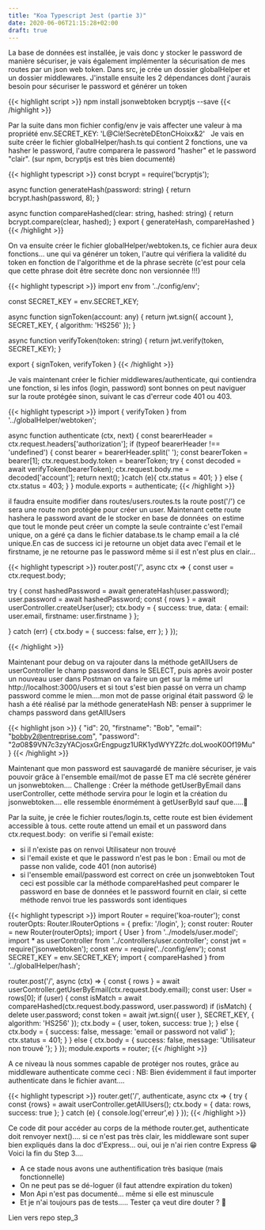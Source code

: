 ```yaml
---
title: "Koa Typescript Jest (partie 3)"
date: 2020-06-06T21:15:28+02:00
draft: true
---
```


La base de données est installée, je vais donc y stocker le password de manière sécuriser, je vais également implémenter la sécurisation de mes routes par un json web token.
Dans src, je crée un dossier globalHelper et un dossier middlewares.
J'installe ensuite les 2 dépendances dont j'aurais besoin pour sécuriser le password et générer un token

{{< highlight script >}}
npm install jsonwebtoken bcryptjs --save
{{< /highlight >}}

Par la suite dans mon fichier config/env je vais affecter une valeur à ma propriété env.SECRET_KEY: 'L@Clè!SecrèteDEtonCHoixx&2'  
Je vais en suite créer le fichier globalHelper/hash.ts qui contient 2 fonctions, une va hasher le password, l'autre comparera le password "hasher" et le password "clair". (sur npm,  bcryptjs est très bien documenté)

{{< highlight typescript >}}
const bcrypt = require('bcryptjs');

async function generateHash(password: string) {
return bcrypt.hash(password, 8);
}

async function compareHashed(clear: string, hashed: string) {
return bcrypt.compare(clear, hashed);
}
export {
generateHash,
compareHashed
}
{{< /highlight >}}

On va ensuite créer le fichier globalHelper/webtoken.ts, ce fichier aura deux fonctions… une qui va générer un token, l'autre qui vérifiera la validité du token en fonction de l'algorithme et de la phrase secrète (c'est pour cela que cette phrase doit être secrète donc non versionnée !!!)

{{< highlight typescript >}}
import env from '../config/env';


const SECRET_KEY = env.SECRET_KEY;


async function signToken(account: any) {
return jwt.sign({ account }, SECRET_KEY, { algorithm: 'HS256' });
}


async function verifyToken(token: string) {
return jwt.verify(token, SECRET_KEY);
}


export {
signToken,
verifyToken
}
{{< /highlight >}}

Je vais maintenant créer le fichier middlewares/authenticate, qui contiendra une fonction, si les infos (login, password) sont bonnes on peut naviguer sur la route protégée sinon, suivant le cas d'erreur code 401 ou 403.

{{< highlight typescript >}}
import { verifyToken } from '../globalHelper/webtoken';


async function authenticate (ctx, next) {
const bearerHeader = ctx.request.headers['authorization'];
if (typeof bearerHeader !== 'undefined') {
const bearer = bearerHeader.split(' ');
const bearerToken = bearer[1];
ctx.request.body.token = bearerToken;
try {
     const decoded = await verifyToken(bearerToken);
     ctx.request.body.me = decoded['account'];
     return next();
    }catch (e){
ctx.status = 401;
     }
  } else {
ctx.status = 403;
  }
}
module.exports = authenticate;
{{< /highlight >}}

il faudra ensuite modifier dans routes/users.routes.ts la route post('/') ce sera une route non protégée pour créer un user.
Maintenant cette route hashera le password avant de le stocker en base de données
 on estime que tout le monde peut créer un compte la seule contrainte c'est l'email unique, on a géré ça dans le fichier database.ts le champ email a la clé unique.En cas de success ici je retourne un objet data avec l'email et le firstname, je ne retourne pas le password même si il est n'est plus en clair…

{{< highlight typescript >}}
router.post('/', async ctx => {
const user = ctx.request.body;


try {
 const hashedPassword = await generateHash(user.password);
 user.password = await hashedPassword;
 const { rows } = await userController.createUser(user);
 ctx.body = { success: true, data: { email: user.email, firstname:     user.firstname } };


} catch (err) {
ctx.body = { success: false, err };
}
});

{{< /highlight >}}

Maintenant pour debug on va rajouter dans la méthode getAllUsers de userController le champ password dans le SELECT, puis après avoir poster un nouveau user dans Postman on va faire un get sur la même url http://localhost:3000/users et si tout s'est bien passé on verra un champ password comme le mien….mon mot de passe original était password  😮
le hash a été réalisé par la méthode generateHash
NB: penser à supprimer le champs password dans getAllUsers

{{< highlight json >}}
{
"id": 20,
"firstname": "Bob",
"email": "bobby2@entreprise.com",
"password": "$2a$08$9VN7c3zyYACjosxGrEngpugz1URK1ydWYYZ2fc.doLwooK0Of19Mu"
}
{{< /highlight >}}

Maintenant que mon password est sauvagardé de manière sécuriser, je vais pouvoir grâce à l'ensemble email/mot de passe ET ma clé secrète générer un jsonwebtoken….
Challenge : Créer la méthode getUserByEmail dans userController, cette méthode servira pour le login et la création du jsonwebtoken…. elle ressemble énormément à getUserById sauf que…..🤔


Par la suite, je crée le fichier routes/login.ts, cette route est bien évidement accessible à tous.
cette route attend un email et un password dans ctx.request.body: 
on verifie si l'email existe:

- si il n'existe pas on renvoi Utilisateur non trouvé
- si l'email existe et que le password n'est pas le bon : Email ou mot de passe non valide, code 401 (non autorisé)
- si l'ensemble email/password est correct on crée un jsonwebtoken
Tout ceci est possible car la méthode compareHashed peut comparer le password en base de données et le password fournit en clair, si cette méthode renvoi true les passwords sont identiques

{{< highlight typescript >}}
import Router = require('koa-router');
const routerOpts: Router.IRouterOptions = { prefix: '/login', };
const router: Router = new Router(routerOpts);
import { User } from '../models/user.model';
import * as userController from '../controllers/user.controller';
const jwt = require('jsonwebtoken');
const env = require('../config/env');
const SECRET_KEY = env.SECRET_KEY;
import { compareHashed } from '../globalHelper/hash';


router.post('/', async (ctx) => {
const { rows } = await userController.getUserByEmail(ctx.request.body.email);
const user: User = rows[0];
if (user) {
const isMatch = await compareHashed(ctx.request.body.password, user.password)
if (isMatch) {
delete user.password;
const token = await jwt.sign({ user }, SECRET_KEY, { algorithm: 'HS256' });
ctx.body = { user, token, success: true };
} else {
ctx.body = { success: false, message: 'email or password not valid' };
ctx.status = 401;
}
} else {
ctx.body = { success: false, message: 'Utilisateur non trouvé
'};
}
});
module.exports = router;
{{< /highlight >}}

A ce niveau là nous sommes capable de protéger nos routes, grâce au middleware authenticate comme ceci :
NB: Bien évidemment il faut importer authenticate dans le fichier avant….

{{< highlight typescript >}}
router.get('/', authenticate, async ctx => {
try {
  const  {rows}  = await userController.getAllUsers();
  ctx.body = { data: rows, success: true };
  } catch (e) {
    console.log('erreur',e)
  }
});
{{< /highlight >}}

Ce code dit pour accéder au corps de la méthode router.get, authenticate doit renvoyer next()…. si ce n'est pas très clair, les middleware sont super bien expliqués dans la doc d'Express… oui, oui je n'ai rien contre Express  😁
Voici la fin du Step 3…. 
- A ce stade nous avons une authentification très basique (mais fonctionnelle)
- On ne peut pas se dé-loguer (il faut attendre expiration du token)
- Mon Api n'est pas documenté… même si elle est minuscule
- Et je n'ai toujours pas de tests….. Tester ça veut dire douter ? 🤔

Lien vers repo step_3

